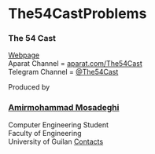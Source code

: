 # The54CastProblems

<h3>The 54 Cast</h3>
<a href="https://fiftyfour.ir/fiftyfourcast">Webpage</a><br>
Aparat Channel = <a href="https://aprat.com/The54Cast">aparat.com/The54Cast</a><br>
Telegram Channel = <a href="https://telegram.me/The54Cast"> @The54Cast </a>

Produced by

<a href="https://fiftyfour.ir"><h3>Amirmohammad Mosadeghi</h3></a>
Computer Engineering Student<br>
Faculty of Engineering<br>
University of Guilan
<a href="https://fiftyfour.ir/about-me/#social-networks">Contacts</a><br>
